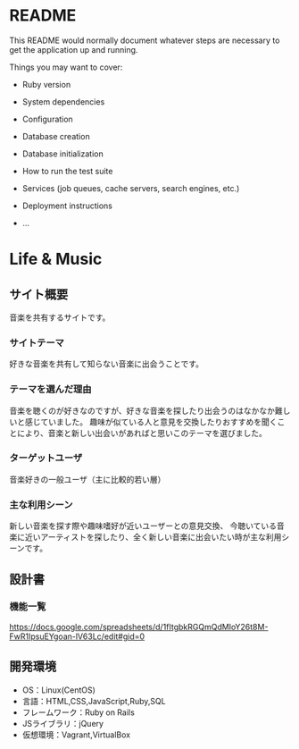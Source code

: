 # README

This README would normally document whatever steps are necessary to get the
application up and running.

Things you may want to cover:

* Ruby version

* System dependencies

* Configuration

* Database creation

* Database initialization

* How to run the test suite

* Services (job queues, cache servers, search engines, etc.)

* Deployment instructions

* ...

# Life & Music

## サイト概要
音楽を共有するサイトです。

### サイトテーマ
好きな音楽を共有して知らない音楽に出会うことです。

### テーマを選んだ理由
音楽を聴くのが好きなのですが、好きな音楽を探したり出会うのはなかなか難しいと感じていました。
趣味が似ている人と意見を交換したりおすすめを聞くことにより、音楽と新しい出会いがあればと思いこのテーマを選びました。

### ターゲットユーザ
音楽好きの一般ユーザ（主に比較的若い層）

### 主な利用シーン
新しい音楽を探す際や趣味嗜好が近いユーザーとの意見交換、
今聴いている音楽に近いアーティストを探したり、全く新しい音楽に出会いたい時が主な利用シーンです。

## 設計書

### 機能一覧
https://docs.google.com/spreadsheets/d/1fItgbkRGQmQdMIoY26t8M-FwR1IpsuEYgoan-lV63Lc/edit#gid=0

## 開発環境
- OS：Linux(CentOS)
- 言語：HTML,CSS,JavaScript,Ruby,SQL
- フレームワーク：Ruby on Rails
- JSライブラリ：jQuery
- 仮想環境：Vagrant,VirtualBox
